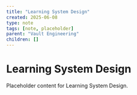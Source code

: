 ```yaml
---
title: "Learning System Design"
created: 2025-06-08
type: note
tags: [note, placeholder]
parent: "Vault Engineering"
children: []
---
```


# Learning System Design

Placeholder content for Learning System Design.
